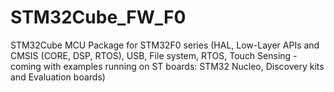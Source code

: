 # STM32Cube_FW_F0
STM32Cube MCU Package for STM32F0 series (HAL, Low-Layer APIs and CMSIS (CORE, DSP, RTOS), USB, File system, RTOS, Touch Sensing - coming with examples running on ST boards: STM32 Nucleo, Discovery kits and Evaluation boards) 
